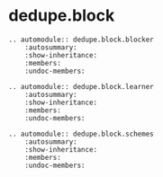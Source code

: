 # dedupe.block

```{eval-rst}
.. automodule:: dedupe.block.blocker
    :autosummary:
    :show-inheritance:
    :members:
    :undoc-members:    
```

```{eval-rst}
.. automodule:: dedupe.block.learner
    :autosummary:
    :show-inheritance:
    :members:
    :undoc-members:    
```

```{eval-rst}
.. automodule:: dedupe.block.schemes
    :autosummary:
    :show-inheritance:
    :members:
    :undoc-members:    
```
